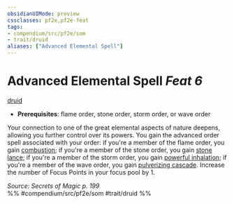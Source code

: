 ```yaml
---
obsidianUIMode: preview
cssclasses: pf2e,pf2e-feat
tags:
- compendium/src/pf2e/som
- trait/druid
aliases: ["Advanced Elemental Spell"]
---
```

# Advanced Elemental Spell  *Feat 6*  
[druid](rules/traits/druid.md "Druid Class Trait")  

- **Prerequisites**: flame order, stone order, storm order, or wave order

Your connection to one of the great elemental aspects of nature deepens, allowing you further control over its powers. You gain the advanced order spell associated with your order: if you're a member of the flame order, you gain [combustion](compendium/spells/combustion-som.md); if you're a member of the stone order, you gain [stone lance](compendium/spells/stone-lance-som.md); if you're a member of the storm order, you gain [powerful inhalation](compendium/spells/powerful-inhalation-som.md); if you're a member of the wave order, you gain [pulverizing cascade](compendium/spells/pulverizing-cascade-som.md). Increase the number of Focus Points in your focus pool by 1.

*Source: Secrets of Magic p. 199*  
%% #compendium/src/pf2e/som #trait/druid %%
